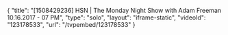 {
    "title": "[1508429236] HSN | The Monday Night Show with Adam Freeman 10.16.2017 - 07 PM",
    "type": "solo",
    "layout": "iframe-static",
    "videoId": "123178533",
    "url": "\/tvpembed\/123178533"
}